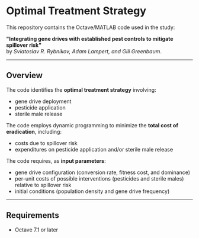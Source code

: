 # Optimal Treatment Strategy
This repository contains the Octave/MATLAB code used in the study:

**"Integrating gene drives with established pest controls to mitigate spillover risk"**  
by *Sviatoslav R. Rybnikov, Adam Lampert, and Gili Greenbaum*.

---

## Overview
The code identifies the **optimal treatment strategy** involving:
- gene drive deployment  
- pesticide application  
- sterile male release  

The code employs dynamic programming to minimize the **total cost of eradication**, including:
- costs due to spillover risk
- expenditures on pesticide application and/or sterile male release

The code requires, as **input parameters**:
- gene drive configuration (conversion rate, fitness cost, and dominance)
- per-unit costs of possible interventions (pesticides and sterile males) relative to spillover risk
- initial conditions (population density and gene drive frequency)

---

## Requirements
- Octave 7.1 or later
